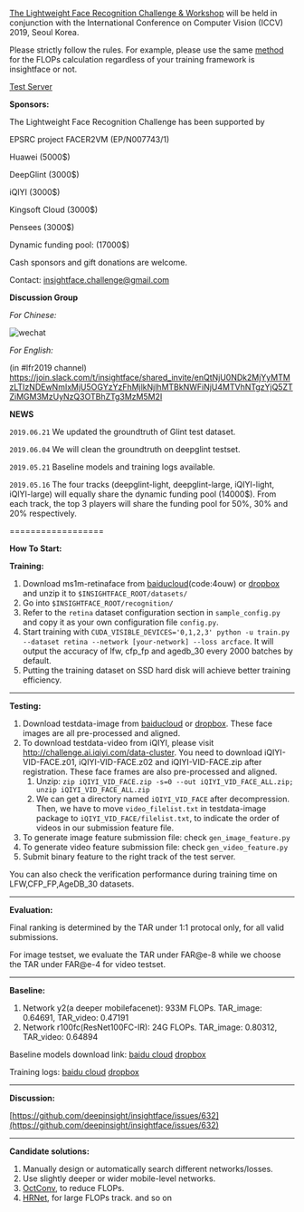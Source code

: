 [The Lightweight Face Recognition Challenge & Workshop](https://ibug.doc.ic.ac.uk/resources/lightweight-face-recognition-challenge-workshop/) will be held in conjunction with the International Conference on Computer Vision (ICCV) 2019, Seoul Korea. 

Please strictly follow the rules. For example, please use the same [method](https://github.com/deepinsight/insightface/blob/master/common/flops_counter.py) for the FLOPs calculation regardless of your training framework is insightface or not.

[Test Server](http://www.insightface-challenge.com/overview) 

**Sponsors:**

The Lightweight Face Recognition Challenge has been supported by 

EPSRC project FACER2VM (EP/N007743/1)

Huawei (5000$)

DeepGlint (3000$)

iQIYI (3000$)

Kingsoft Cloud (3000$)

Pensees (3000$)

Dynamic funding pool: (17000$)

Cash sponsors and gift donations are welcome.

Contact:
insightface.challenge@gmail.com

**Discussion Group**

*For Chinese:*

![wechat](https://github.com/deepinsight/insightface/blob/master/resources/lfr19_wechat1.jpg)

*For English:*

(in #lfr2019 channel)
https://join.slack.com/t/insightface/shared_invite/enQtNjU0NDk2MjYyMTMzLTIzNDEwNmIxMjU5OGYzYzFhMjlkNjlhMTBkNWFiNjU4MTVhNTgzYjQ5ZTZiMGM3MzUyNzQ3OTBhZTg3MzM5M2I


**NEWS**

``2019.06.21`` We updated the groundtruth of Glint test dataset.

``2019.06.04`` We will clean the groundtruth on deepglint testset.

``2019.05.21`` Baseline models and training logs available.

``2019.05.16`` The four tracks (deepglint-light, deepglint-large, iQIYI-light, iQIYI-large) will equally share the dynamic funding pool (14000$). From each track, the top 3 players will share the funding pool for 50%, 30% and 20% respectively.

==================

**How To Start:**

**Training:**

1. Download ms1m-retinaface from [baiducloud](https://pan.baidu.com/s/14z7qbi0K8aAYDcgT4ArnWg)(code:4ouw) or [dropbox](https://www.dropbox.com/s/ev5ezzcz79p2hge/ms1m-retinaface-t1.zip?dl=0) and unzip it to `$INSIGHTFACE_ROOT/datasets/`
2. Go into `$INSIGHTFACE_ROOT/recognition/`
3. Refer to the `retina` dataset configuration section in `sample_config.py` and copy it as your own configuration file `config.py`.
4. Start training with `CUDA_VISIBLE_DEVICES='0,1,2,3' python -u train.py --dataset retina --network [your-network] --loss arcface`. It will output the accuracy of lfw, cfp_fp and agedb_30 every 2000 batches by default.
5. Putting the training dataset on SSD hard disk will achieve better training efficiency.

------------------

**Testing:**

1. Download testdata-image from [baiducloud](https://pan.baidu.com/s/1UKUYsRfVTSzj1tfU3BVFrw) or [dropbox](https://www.dropbox.com/s/r5y6xt754m36rh8/iccv19-challenge-data-v1.zip?dl=0). These face images are all pre-processed and aligned.
2. To download testdata-video from iQIYI, please visit <http://challenge.ai.iqiyi.com/data-cluster>. You need to download iQIYI-VID-FACE.z01, iQIYI-VID-FACE.z02 and iQIYI-VID-FACE.zip after registration. These face frames are also pre-processed and aligned.
   1. Unzip: ``zip iQIYI_VID_FACE.zip -s=0 --out iQIYI_VID_FACE_ALL.zip; unzip iQIYI_VID_FACE_ALL.zip``
   2. We can get a directory named ``iQIYI_VID_FACE`` after decompression. Then, we have to move ``video_filelist.txt`` in testdata-image package to ``iQIYI_VID_FACE/filelist.txt``, to indicate the order of videos in our submission feature file.
3. To generate image feature submission file: check ``gen_image_feature.py``
4. To generate video feature submission file: check ``gen_video_feature.py``
5. Submit binary feature to the right track of the test server.

You can also check the verification performance during training time on LFW,CFP_FP,AgeDB_30 datasets.

------------------

**Evaluation:**

Final ranking is determined by the TAR under 1:1 protocal only, for all valid submissions. 

For image testset, we evaluate the TAR under FAR@e-8 while we choose the TAR under FAR@e-4 for video testset.

------------------

**Baseline:**

1. Network y2(a deeper mobilefacenet): 933M FLOPs. TAR_image: 0.64691, TAR_video: 0.47191
2. Network r100fc(ResNet100FC-IR): 24G FLOPs. TAR_image: 0.80312, TAR_video: 0.64894

Baseline models download link: [baidu cloud](https://pan.baidu.com/s/1Em0ZFnefSoTsZoTd-9m8Nw)    [dropbox](https://www.dropbox.com/s/yqaziktiv38ehrv/iccv19-baseline-models.zip?dl=0)

Training logs: [baidu cloud](https://pan.baidu.com/s/12rsp-oMzsjTeU6nugEvA9g)   [dropbox](https://www.dropbox.com/s/4ufb9g7n76rfav5/iccv-baseline-log.zip?dl=0)

------------------

**Discussion:**

[https://github.com/deepinsight/insightface/issues/632](https://github.com/deepinsight/insightface/issues/632)

------------------

**Candidate solutions:**

1. Manually design or automatically search different networks/losses.
2. Use slightly deeper or wider mobile-level networks.
3. [OctConv](https://arxiv.org/abs/1904.05049), to reduce FLOPs.
4. [HRNet](https://arxiv.org/abs/1904.04514), for large FLOPs track.
and so on
